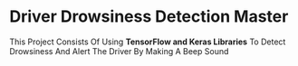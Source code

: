 # Driver Drowsiness Detection Master
This Project Consists Of Using <strong>TensorFlow and Keras Libraries</strong> To Detect Drowsiness And Alert The Driver By Making A Beep Sound
